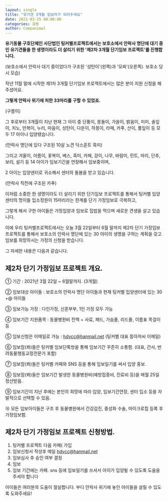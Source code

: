 ```yaml
---
layout: single
title: "유기견 3개월 임보자가 되어주세요"
date: 2021-03-25 08:00:00
categories: 감동
author: Companimal
---
```


**유기동물 구호단체인 사단법인 팅커벨프로젝트에서는 보호소에서 안락사 명단에 대기 중인 유기견들을 한 생명이라도 더 살리기 위한 '제2차 3개월 단기임보 프로젝트'를 진행합니다.**

(보호소에서 안락사 대기 중이었다가 구조된 '성탄이'(왼쪽)과 '모찌'(오른쪽). 보호소 당시 모습)

작년 11월 말에 시작한 제1차 3개월 단기임보 프로젝트에서는 많은 분이 지원 신청을 해주셨어요.

**그렇게 안락사 위기에 처한 33마리를 구할 수 있었죠.**

(구름이)

그 후로부터 3개월이 지난 현재 그 아이 중 단풍이, 몽돌이, 가을이, 밝음이, 미미, 솔잎이, 치노, 만복이, 누리, 마음이, 성탄이, 다운이, 하몽이, 라떼, 카푸, 산이, 풀잎이 등 모두 17 아이나 입양됐습니다.

(안락사 명단에 있다 구조된 10살 노견 닥스훈트 흑미)

그리고 겨울이, 아름이, 꽃복이, 베스, 흑미, 카페, 강이, 나무, 바람이, 민트, 마리, 단추, 보리, 설기 등 14 아이가 임보기간을 연장해서 임보중이며,

2 아이는 입양센터로 귀소해서 센터의 돌봄을 받고 있습니다.

(안락사 직전에 구조된 카푸)

이처럼 소중한 한 생명이라도 더 살리기 위한 단기임보 프로젝트를 통해서 팅커벨 입양센터의 멍이들 입소정원이 15마리라는 한계를 단기 가정임보로 극복하고,

그렇게 해서 구한 아이들은 가정입양과 임보로 집밥을 먹으며 새로운 견생을 살고 있습니다.

이에 우리 팅커벨프로젝트에서는 오늘 3월 22일부터 6월 말까지 제2차 단기 가정임보 프로젝트를 통해서 보호소의 안락사 명단에 있는 30 아이의 생명을 구하는 계획을 갖고 임보를 희망하시는 가정의 신청을 받습니다.

그 자세한 내용은 다음과 같습니다.

## 제2차 단기 가정임보 프로젝트 개요.

① 기간 : 2021년 3월 22일 ~ 6월말까지. (3개월)

② 임보대상 아이들 : 보호소의 안락사 명단 아이들과 현재 팅커벨 입양센터에 있는 30 +@ 아이들

③ 임보가능 가정 : 다인가정, 신혼부부, 1인 가정 모두 가능

④ 임보기간 지원품목 : 동물병원비 전액 + 사료, 패드, 가슴줄, 리드줄, 이름표 목걸이 등

⑤ 임보신청은 이메일로 가능 : hdycc@hanmail.net (팅커벨 대표 뚱아저씨 이메일)

⑥ 임보맘(퐈)들은 팅커벨 임보단톡방을 통해 임보기간 꾸준히 소통함. (대표, 간사, 반려동물행동교정전문가 포함)

⑦ 임보맘(퐈)들은 팅커벨 카페와 SNS 등을 통해 임보일기를 써서 입양 홍보.

⑧ 임보맘(퐈)들은 임보기간 발생한 동물병원비(예방접종비, 진료비 등)을 매월 25일 정산받음.

⑨ 임보기간이 지난 후에는 본인의 희망에 따라 입양, 임보기간연장, 센터 입소 등을 자발적으로 선택할 수 있음.

⑩ 모든 임보아이들은 구조 후 동물병원에서 건강검진, 중성화 수술, 마이크로칩 등록 후 가정임보함.

## 제2차 단기 가정임보 프로젝트 신청방법.

1. 팅커벨 프로젝트 다음 카페( 가입
2. 임보신청서 작성후 메일 hdycc@hanmail.net
3. 임보심사 후 승인 여부 결정
4. 임보
5. 임보 기간에는 카페. sns 등에 임보일기를 쓰셔서 아이가 입양될 수 있도록 도움을 주셔야 합니다

아이들은 여러분의 도움이 절실합니다. 부디 안락사 위기에 놓인 아이들을 살릴 수 있도록 도와주세요!
